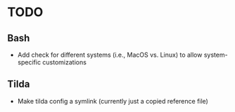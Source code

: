# TODO

## Bash

* Add check for different systems (i.e., MacOS vs. Linux) to allow system-specific customizations

## Tilda

* Make tilda config a symlink (currently just a copied reference file)
